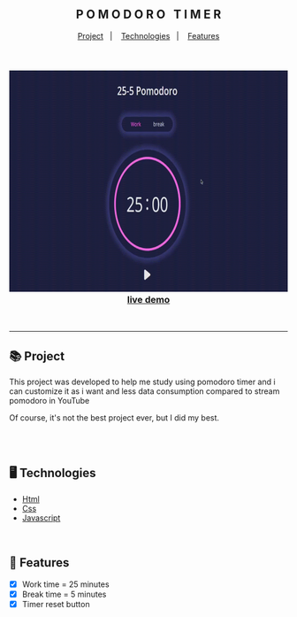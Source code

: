 <div align="center">
    <h2>&nbsp; P O M O D O R O &nbsp; T I M E R &nbsp;</h2>
</div>

<p align="center">
    <a href="#-project">Project</a>&nbsp;&nbsp;&nbsp;|&nbsp;&nbsp;&nbsp;
    <a href="#-technologies">Technologies</a>&nbsp;&nbsp;&nbsp;|&nbsp;&nbsp;&nbsp;
    <a href="#-features">Features</a>
</p>

<br>

<h3 align="center">
    <img src="readme-gif\gif.gif" alt="project gif" height="400px">
    <br>
    <a href="https://nrzngr.github.io/pomodoro-timer/">live demo</a>
</h3>

<br><hr>

## 📚 Project
<p>This project was developed to help me study using pomodoro timer and i can customize it as i want and less data consumption compared to stream pomodoro in YouTube</p>
<p>Of course, it's not the best project ever, but I did my best.</p>

<br><br>

## 🖥 Technologies
  * [Html](https://www.w3schools.com/html/)
  * [Css](https://www.w3schools.com/css/)
  * [Javascript](https://www.javascripttutorial.net/)

<br>

## 🧾 Features
- [x] Work time = 25 minutes
- [x] Break time = 5 minutes
- [x] Timer reset button
